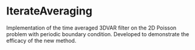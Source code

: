 # IterateAveraging
Implementation of the time averaged 3DVAR filter on the 2D Poisson problem with periodic boundary condition. Developed to demonstrate the efficacy of the new method.
